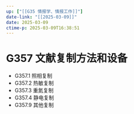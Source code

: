 ```yaml
---
up: ["[[G35 情报学、情报工作]]"]
date-link: "[[2025-03-09]]"
date: 2025-03-09
ctime-p: 2025-03-09T16:38:51
---
```


# G357 文献复制方法和设备

- G357.1 照相复制
- G357.2 热敏复制
- G357.3 重氮复制
- G357.4 静电复制
- G357.9 其他复制
